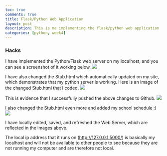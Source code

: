 ```yaml
---
toc: true
comments: true
title: Flask/Python Web Application
layout: post
description: This is me implementing the flask/python web application
categories: [python, week4]
---
```


### Hacks
I have implemented the Python/Flask web server on my localhost, and you can see a screenshot of it working below.
<img src="{{site.baseurl}}/images/pythonflask1.jpg">

I have also changed the Stub.html which automatically updated on my site, which demonstrates that my python server is working. Here is an image of the changed Stub.html that I coded.
<img src="{{site.baseurl}}/images/pythonflask2.jpg">

This is evidence that I successfully pushed the above changes to Github.
<img src="{{site.baseurl}}/images/pythonflask3.jpg">

I also changed the Stub.html even more and added my school schedule :)
<img src="{{site.baseurl}}/images/pythonflask4.jpg">

I have locally edited, saved, and refreshed the Web Server, which are reflected in the images above.

The local ip address that it runs on (http://127.0.0.1:5000/) is basically my localhost and will not be available to other people to see because they are not running my computer and are therefore not local.